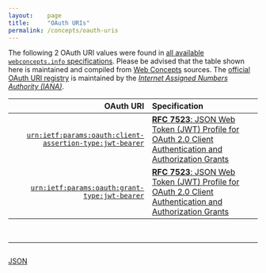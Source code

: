 ```yaml
---
layout:    page
title:     "OAuth URIs"
permalink: /concepts/oauth-uris
---
```




The following 2 OAuth URI values were found in [all available `webconcepts.info` specifications](/specs). Please be advised that the table shown here is maintained and compiled from [Web Concepts](/) sources. The [official OAuth URI registry](http://www.iana.org/assignments/oauth-parameters/oauth-parameters.xhtml#uri) is maintained by the [*Internet Assigned Numbers Authority (IANA)*](http://www.iana.org/).

OAuth URI | Specification
-------: | :-------
[`urn:ietf:params:oauth:client-assertion-type:jwt-bearer`](/concepts/oauth-uri/urn:ietf:params:oauth:client-assertion-type:jwt-bearer) | [**RFC 7523**: JSON Web Token (JWT) Profile for OAuth 2.0 Client Authentication and Authorization Grants](/specs/IETF/RFC/7523 "This specification defines the use of a JSON Web Token (JWT) Bearer Token as a means for requesting an OAuth 2.0 access token as well as for client authentication.")
[`urn:ietf:params:oauth:grant-type:jwt-bearer`](/concepts/oauth-uri/urn:ietf:params:oauth:grant-type:jwt-bearer) | [**RFC 7523**: JSON Web Token (JWT) Profile for OAuth 2.0 Client Authentication and Authorization Grants](/specs/IETF/RFC/7523 "This specification defines the use of a JSON Web Token (JWT) Bearer Token as a means for requesting an OAuth 2.0 access token as well as for client authentication.")

<br/>
<hr/>

<p style="float : left"><a href="oauth-uris.json" title="JSON representing all values for this Web Concept">JSON</a></p>
